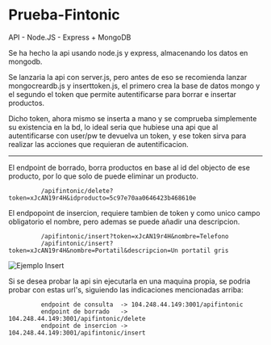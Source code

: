 # Prueba-Fintonic
API - Node.JS - Express + MongoDB

Se ha hecho la api usando node.js y express, almacenando los datos en mongodb.

Se lanzaria la api con server.js, pero antes de eso se recomienda lanzar mongocreardb.js y inserttoken.js, el primero crea la base de datos mongo y el segundo el token que permite autentificarse para borrar e insertar productos.

Dicho token, ahora mismo se inserta a mano y se comprueba simplemente su existencia en la bd, lo ideal seria que hubiese una api que al autentificarse con user/pw te devuelva un token, y ese token sirva para realizar las acciones que requieran de autentificacion.
___
El endpoint de borrado, borra productos en base al id del objecto de ese producto, por lo que solo de puede eliminar un producto.

             /apifintonic/delete?token=xJcAN19r4H&idproducto=5c97e70aa0646423b468610e

El endpopoint de insercion, requiere tambien de token y como unico campo obligatorio el nombre, pero ademas se puede añadir una descripcion.

             /apifintonic/insert?token=xJcAN19r4H&nombre=Telefono
             /apifintonic/insert?token=xJcAN19r4H&nombre=Portatil&descripcion=Un portatil gris 
             
![Ejemplo Insert](https://i.imgur.com/arT79kl.png)


Si se desea probar la api sin ejecutarla en una maquina propia, se podria probar con estas url's, siguiendo las indicaciones mencionadas arriba:

             endpoint de consulta  -> 104.248.44.149:3001/apifintonic
             endpoint de borrado   -> 104.248.44.149:3001/apifintonic/delete
             endpoint de insercion -> 104.248.44.149:3001/apifintonic/insert
  
 

